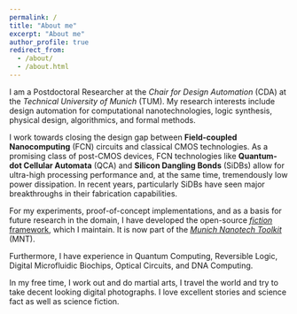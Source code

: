```yaml
---
permalink: /
title: "About me"
excerpt: "About me"
author_profile: true
redirect_from: 
  - /about/
  - /about.html
---
```


I am a Postdoctoral Researcher at the *Chair for Design Automation* (CDA) at the *Technical University of Munich* (TUM). My research interests include design automation for computational nanotechnologies, logic synthesis, physical design, algorithmics, and formal methods.

I work towards closing the design gap between **Field-coupled Nanocomputing** (FCN) circuits and classical CMOS technologies. As a promising class of post-CMOS devices, FCN technologies like **Quantum-dot Cellular Automata** (QCA) and **Silicon Dangling Bonds** (SiDBs) allow for ultra-high processing performance and, at the same time, tremendously low power dissipation. In recent years, particularly SiDBs have seen major breakthroughs in their fabrication capabilities.

For my experiments, proof-of-concept implementations, and as a basis for future research in the domain, I have developed the open-source [*fiction* framework](https://github.com/cda-tum/fiction), which I maintain. It is now part of the [*Munich Nanotech Toolkit*](https://www.cda.cit.tum.de/research/fcn/mnt/) (MNT).

Furthermore, I have experience in Quantum Computing, Reversible Logic, Digital Microfluidic Biochips, Optical Circuits, and DNA Computing.

In my free time, I work out and do martial arts, I travel the world and try to take decent looking digital photographs. I love excellent stories and science fact as well as science fiction.
